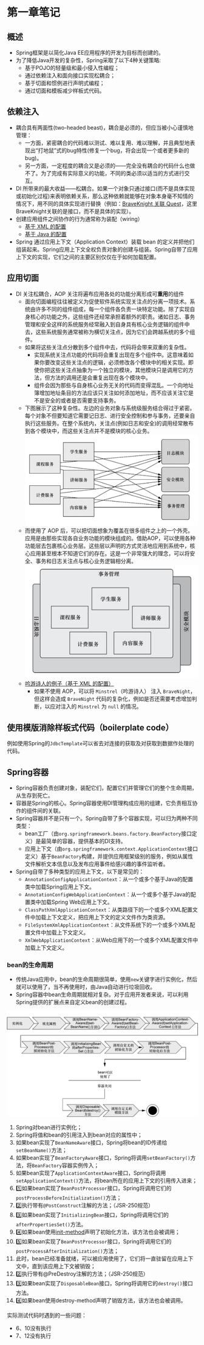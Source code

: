 # 第一章笔记

## 概述

* Spring框架是以简化Java EE应用程序的开发为目标而创建的。
* 为了降低Java开发的复杂性，Spring采取了以下4种关键策略:
  * 基于POJO的轻量级和最小侵入性编程；
  * 通过依赖注入和面向接口实现松耦合；
  * 基于切面和惯例进行声明式编程；
  * 通过切面和模板减少样板式代码。

## 依赖注入

* 耦合具有两面性(two-headed beast)，耦合是必须的，但应当被小心谨慎地管理：
  * 一方面，紧密耦合的代码难以测试、难以复用、难以理解，并且典型地表现出“打地鼠”式的bug特性(修复一个bug，将会出现一个或者更多新的bug)。
  * 另一方面，一定程度的耦合又是必须的——完全没有耦合的代码什么也做不了。为了完成有实际意义的功能，不同的类必须以适当的方式进行交互。
* DI 所带来的最大收益——松耦合。如果一个对象只通过接口(而不是具体实现或初始化过程)来表明依赖关系，那么这种依赖就能够在对象本身毫不知情的情况下，用不同的具体实现进行替换（例如：[BraveKnight 关联 Quest](https://github.com/hiwangzi/learn-spring-in-action-v4/blob/fd4ea6d1eef81a3922626c2566e28dd5e7623b06/chapter1/src/main/java/com/hiwangzi/chapter1/knight/impl/BraveKnight.java#L10)，这里BraveKnight关联的是接口，而不是具体的实现）。
* 创建应用组件之间协作的行为通常称为装配（wiring）
  * [基于 XML 的配置](https://github.com/hiwangzi/learn-spring-in-action-v4/blob/fd4ea6d1eef81a3922626c2566e28dd5e7623b06/chapter1/src/main/resources/knights.xml)
  * [基于 Java 的配置](https://github.com/hiwangzi/learn-spring-in-action-v4/blob/fd4ea6d1eef81a3922626c2566e28dd5e7623b06/chapter1/src/main/java/com/hiwangzi/chapter1/KnightConfig.java)
* Spring 通过应用上下文（Application Context）装载 bean 的定义并把他们组装起来。Spring应用上下文全权负责对象的创建与组装。Spring自带了应用上下文的实现，它们之间的主要区别仅仅在于如何加载配置。

## 应用切面

* DI 关注松耦合，AOP 关注将遍布应用各处的功能分离形成可**重用**的组件
  * 面向切面编程往往被定义为促使软件系统实现关注点的分离一项技术。系统由许多不同的组件组成，每一个组件各负责一块特定功能。除了实现自身核心的功能之外，这些组件还经常承担着额外的职责。诸如日志、事务管理和安全这样的系统服务经常融入到自身具有核心业务逻辑的组件中去，这些系统服务通常被称为横切关注点，因为它们会跨越系统的多个组件。
  * 如果将这些关注点分散到多个组件中去，代码将会带来双重的复杂性。
    * 实现系统关注点功能的代码将会重复出现在多个组件中。这意味着如果你要改变这些关注点的逻辑，必须修改各个模块中的相关实现。即使你把这些关注点抽象为一个独立的模块，其他模块只是调用它的方法，但方法的调用还是会重复出现在各个模块中。
    * 组件会因为那些与自身核心业务无关的代码而变得混乱。一个向地址簿增加地址条目的方法应该只关注如何添加地址，而不应该关注它是不是安全的或者是否需要支持事务。
  * 下图展示了这种复杂性。左边的业务对象与系统级服务结合得过于紧密。每个对象不但要知道它需要记日志、进行安全控制和参与事务，还要亲自执行这些服务。在整个系统内，关注点(例如日志和安全)的调用经常散布到各个模块中，而这些关注点并不是模块的核心业务。
    ![不使用AOP](docs/imgs/not-using-aop.jpg)
  * 而使用了 AOP 后，可以把切面想象为覆盖在很多组件之上的一个外壳。应用是由那些实现各自业务功能的模块组成的。借助AOP，可以使用各种功能层去包裹核心业务层。这些层以声明的方式灵活地应用到系统中，核心应用甚至根本不知道它们的存在。这是一个非常强大的理念，可以将安全、事务和日志关注点与核心业务逻辑相分离。
    ![使用AOP](docs/imgs/using-aop.jpg)
  * [吟游诗人的例子（基于 XML 的配置）](https://github.com/hiwangzi/learn-spring-in-action-v4/blob/fd4ea6d1eef81a3922626c2566e28dd5e7623b06/chapter1/src/main/resources/knights.xml#L25)
    * 如果不使用 AOP，可以将 `Minstrel`（吟游诗人） 注入 `BraveNight`，但这样会造成 `BraveNight` 代码的复杂化，例如是否还需要考虑增加判断，以应对注入的 `Minstrel` 为 `null` 的情况。

## 使用模版消除样板式代码（boilerplate code）

例如使用Spring的`JdbcTemplate`可以省去对连接的获取及对获取到数据作处理的代码。

## Spring容器

* Spring容器负责创建对象，装配它们，配置它们并管理它们的整个生命周期，从生存到死亡。
* 容器是Spring的核心。Spring容器使用DI管理构成应用的组建，它负责相互协作的组件间的关联。
* Spring容器并不是只有一个。Spring自带了多个容器实现，可以归为两种不同类型：
  * bean工厂（由`org.springframework.beans.factory.BeanFactory`接口定义）是最简单的容器，提供基本的DI支持。
  * 应用上下文（由`org.springframework.context.ApplicationContext`接口定义）基于`BeanFactory`构建，并提供应用框架级别的服务，例如从属性文件解析文本信息以及发布应用事件给感兴趣的事件监听者。
* Spring自带了多种类型的应用上下文，以下是常见的：
  * `AnnotationConfigApplicationContext`：从一个或多个基于Java的配置类中加载Spring应用上下文。
  * `AnnotationConfigWebApplicationContext`：从一个或多个基于Java的配置类中加载Spring Web应用上下文。 
  * `ClassPathXmlApplicationContext`：从类路径下的一个或多个XML配置文件中加载上下文定义，把应用上下文的定义文件作为类资源。 
  * `FileSystemXmlApplicationContext`：从文件系统下的一个或多个XML配置文件中加载上下文定义。 
  * `XmlWebApplicationContext`：从Web应用下的一个或多个XML配置文件中加载上下文定义。

### bean的生命周期

* 传统Java应用中，bean的生命周期很简单，使用`new`关键字进行实例化，然后就可以使用了，当不再使用时，由Java自动进行垃圾回收。
* Spring容器中bean生命周期就相对复杂。对于应用开发者来说，可以利用Spring提供的扩展点来自定义bean的创建过程。

![bean的生命周期](docs/imgs/bean-lifecycle.jpeg)
1. Spring对bean进行实例化；
2. Spring将值和bean的引用注入到bean对应的属性中；
3. 如果bean实现了`BeanNameAware`接口，Spring将bean的ID传递给`setBeanName()`方法；
4. 如果bean实现了`BeanFactoryAware`接口，Spring将调用`setBeanFactory()`方法，将`BeanFactory`容器实例传入；
5. 如果bean实现了`ApplicationContextAware`接口，Spring将调用`setApplicationContext()`方法，将bean所在的应用上下文的引用传入进来；
6. 1️⃣如果bean实现了`BeanPostProcessor`接口，Spring将调用它们的`postProcessBeforeInitialization()`方法；
7. 2️⃣执行带有`@PostConstruct`注解的方法；（JSR-250规范）
8. 3️⃣如果bean实现了`InitializingBean`接口，Spring将调用它们的`afterPropertiesSet()`方法。
9. 4️⃣如果bean使用[init-method](./docs/init-method.md)声明了初始化方法，该方法也会被调用；
10. 5️⃣如果bean实现了`BeanPostProcessor`接口，Spring将调用它们的`postProcessAfterInitialization()`方法；
11. 此时，bean已经准备就绪，可以被应用使用了，它们将一直驻留在应用上下文中，直到该应用上下文被销毁；
12. 2️⃣执行带有@PreDestroy注解的方法；（JSR-250规范）
13. 3️⃣如果bean实现了`DisposableBean`接口，Spring将调用它的`destroy()`接口方法。
14. 4️⃣如果bean使用destroy-method声明了销毁方法，该方法也会被调用。

实际测试代码时遇到的一些问题：
* 6、10没有执行
* 7、12没有执行
